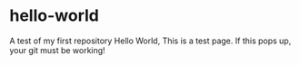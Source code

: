 # hello-world
A test of my first repository
Hello World,
This is a test page. If this pops up, your git must be working!
